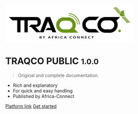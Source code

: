 
<img src="../_image/logotraqco.png" alt="logo" width="400">

# TRAQCO PUBLIC <small>1.0.0</small>

> Original and complete documentation.

- Rich and explanatory 
- For quick and easy handling
- Published by Africa-Connect

[Platform link](http://public.traqco.net/)
[Get started](#get-started)



